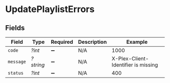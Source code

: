 # UpdatePlaylistErrors


## Fields

| Field                               | Type                                | Required                            | Description                         | Example                             |
| ----------------------------------- | ----------------------------------- | ----------------------------------- | ----------------------------------- | ----------------------------------- |
| `code`                              | *?int*                              | :heavy_minus_sign:                  | N/A                                 | 1000                                |
| `message`                           | *?string*                           | :heavy_minus_sign:                  | N/A                                 | X-Plex-Client-Identifier is missing |
| `status`                            | *?int*                              | :heavy_minus_sign:                  | N/A                                 | 400                                 |